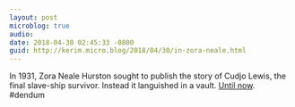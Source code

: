 ```yaml
---
layout: post
microblog: true
audio: 
date: 2018-04-30 02:45:33 -0800
guid: http://kerim.micro.blog/2018/04/30/in-zora-neale.html
---
```

In 1931, Zora Neale Hurston sought to publish the story of Cudjo Lewis, the final slave-ship survivor. Instead it languished in a vault. [Until now](http://www.vulture.com/2018/04/zora-neale-hurston-barracoon-excerpt.html). #dendum 
